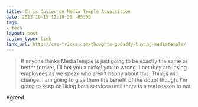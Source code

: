 ```yaml
---
title: Chris Coyier on Media Temple Acquisition
date: 2013-10-15 12:19:33 -05:00
tags:
- tech
layout: post
custom_type: link
link_url: http://css-tricks.com/thoughts-godaddy-buying-mediatemple/
---
```


>If anyone thinks MediaTemple is just going to be exactly the same or better forever, I'll bet you a nickel you're wrong. I bet they are losing employees as we speak who aren't happy about this. Things will change. I am going to give them the benefit of the doubt though. I'm going to keep on liking both services until there is a real reason to not.

Agreed.

